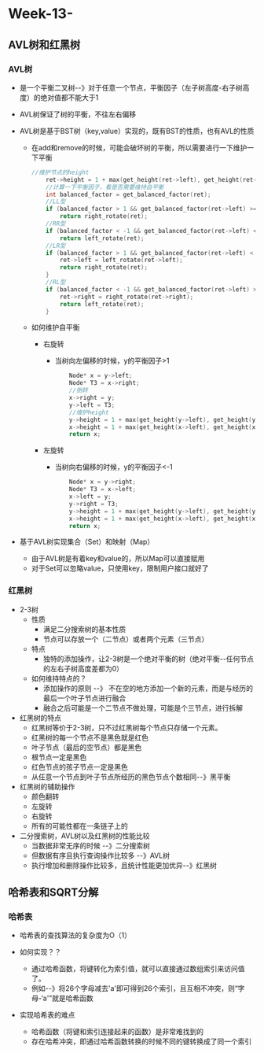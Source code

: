 # 	Week-13-

## AVL树和红黑树

### AVL树

* 是一个平衡二叉树--》对于任意一个节点，平衡因子（左子树高度-右子树高度）的绝对值都不能大于1

* AVL树保证了树的平衡，不往左右偏移

* AVL树是基于BST树（key,value）实现的，既有BST的性质，也有AVL的性质

  * 在add和remove的时候，可能会破坏树的平衡，所以需要进行一下维护一下平衡

    ```c++
    //维护节点的height
    	ret->height = 1 + max(get_height(ret->left), get_height(ret->right));
    	//计算一下平衡因子，看是否需要维持自平衡
    	int balanced_factor = get_balanced_factor(ret);
    	//LL型
    	if (balanced_factor > 1 && get_balanced_factor(ret->left) >= 0)
    		return right_rotate(ret);
    	//RR型
    	if (balanced_factor < -1 && get_balanced_factor(ret->left) <= 0)
    		return left_rotate(ret);
    	//LR型 
    	if (balanced_factor > 1 && get_balanced_factor(ret->left) < 0) {
    		ret->left = left_rotate(ret->left);
    		return right_rotate(ret);
    	}
    	//RL型
    	if (balanced_factor < -1 && get_balanced_factor(ret->left) > 0) {
    		ret->right = right_rotate(ret->right);
    		return left_rotate(ret);
    	}
    ```

    

  * 如何维护自平衡

    * 右旋转

      * 当树向左偏移的时候，y的平衡因子>1

        ```c++
        	Node* x = y->left;
        	Node* T3 = x->right;
        	//倒转
        	x->right = y;
        	y->left = T3;
        	//维护height
        	y->height = 1 + max(get_height(y->left), get_height(y->right));
        	x->height = 1 + max(get_height(x->left), get_height(x->right));
        	return x;
        ```

    * 左旋转

      * 当树向右偏移的时候，y的平衡因子<-1

        ```c++
        	Node* x = y->right;
        	Node* T3 = x->left;
        	x->left = y;
        	y->right = T3;
        	y->height = 1 + max(get_height(y->left), get_height(y->right));
        	x->height = 1 + max(get_height(x->left), get_height(x->right));
        	return x;
        ```


* 基于AVL树实现集合（Set）和映射（Map）
  * 由于AVL树是有着key和value的，所以Map可以直接赋用
  * 对于Set可以忽略value，只使用key，限制用户接口就好了

### 红黑树

* 2-3树
  * 性质
    * 满足二分搜索树的基本性质
    * 节点可以存放一个（二节点）或者两个元素（三节点）
  * 特点
    * 独特的添加操作，让2-3树是一个绝对平衡的树（绝对平衡--任何节点的左右子树高度差都为0）
  * 如何维持特点的？
    * 添加操作的原则 --》 不在空的地方添加一个新的元素，而是与经历的最后一个叶子节点进行融合
    * 融合之后可能是一个二节点不做处理，可能是个三节点，进行拆解
* 红黑树的特点
  * 红黑树等价于2-3树，只不过红黑树每个节点只存储一个元素。
  * 红黑树的每一个节点不是黑色就是红色
  * 叶子节点（最后的空节点）都是黑色
  * 根节点一定是黑色
  * 红色节点的孩子节点一定是黑色
  * 从任意一个节点到叶子节点所经历的黑色节点个数相同--》黑平衡
* 红黑树的辅助操作
  * 颜色翻转
  * 左旋转
  * 右旋转
  * 所有的可能性都在一条链子上的
* 二分搜索树，AVL树以及红黑树的性能比较
  * 当数据非常无序的时候 --》二分搜索树
  * 但数据有序且执行查询操作比较多 --》AVL树
  * 执行增加和删除操作比较多，且统计性能更加优异--》红黑树

## 哈希表和SQRT分解

### 哈希表

* 哈希表的查找算法的复杂度为O（1）
* 如何实现？？
  * 通过哈希函数，将键转化为索引值，就可以直接通过数组索引来访问值了。
  * 例如--》将26个字母减去'a'即可得到26个索引，且互相不冲突，则“字母-‘a'”就是哈希函数

* 实现哈希表的难点
  * 哈希函数（将键和索引连接起来的函数）是非常难找到的
  * 存在哈希冲突，即通过哈希函数转换的时候不同的键转换成了同一个索引
